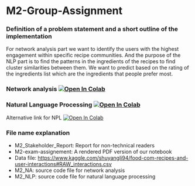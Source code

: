 # M2-Group-Assignment

### Definition of a problem statement and a short outline of the implementation
For network analysis part we want to identify the users with the highest engagement within specific recipe communities.
And the purpose of the NLP part is to find the patterns in the ingredients of the recipes to find cluster similarities between them. We want to predict based on the rating of the ingredients list which are the ingredients that people prefer most.
### Network analysis [![Open In Colab](https://colab.research.google.com/assets/colab-badge.svg)](https://colab.research.google.com/drive/1sWZyUVTi4l3qOwPQT-YITsThD-ZM0Tkh)
### Natural Language Processing [![Open In Colab](https://colab.research.google.com/assets/colab-badge.svg)](https://colab.research.google.com/drive/18hi1Ly-vh6U20mYgObCgvZFQlObZBbod)

Alternative link for NPL [![Open In Colab](https://colab.research.google.com/assets/colab-badge.svg)](https://colab.research.google.com/drive/1r86Tap_g2IHTrxFWs439obaa5_4sEaTv)
### File name explanation
- M2_Stakeholder_Report: Report for non-technical readers
- M2-exam-assignement: A rendered PDF version of our notebook
- Data file: https://www.kaggle.com/shuyangli94/food-com-recipes-and-user-interactions#RAW_interactions.csv
- M2_NA: source code file for network analysis
- M2_NLP: source code file for natural language processing
